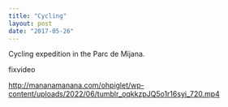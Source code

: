 ```yaml
---
title: "Cycling"
layout: post
date: "2017-05-26"
---
```


Cycling expedition in the Parc de Mijana.

fixvideo

http://mananamanana.com/ohpiglet/wp-content/uploads/2022/06/tumblr_oqkkzpJQ5o1r16syi_720.mp4
